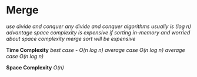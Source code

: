 # Merge
*use divide and conquer*
*any divide and conquer algorithms usually is (log n) advantage*
*space complexity is expensive*
*if sorting in-memory and worried about space complexity merge sort will be expensive*

**Time Complexity**
*best case - O(n log n)*
*average case O(n log n)*
*average case O(n log n)*

**Space Complexity**
*O(n)*